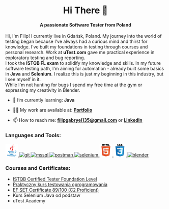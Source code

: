 <h1 align="center">Hi There 👋</h1>
<h4 align="center">A passionate Software Tester from Poland</h4>



Hi, I'm Filip! I currently live in Gdańsk, Poland. My journey into the world of testing began because I've always had a curious mind and thirst for knowledge. I've built my foundations in testing through courses and personal research. Work at **uTest.com** gave me practical experience in exploratory testing and bug reporting. <br>I took the **ISTQB FL exam** to solidify my knowledge and skills. In my future software testing path, I'm aiming for automation - already built some basics in **Java** and **Selenium**. I realize this is just my beginning in this industry, but I see myself in it.
<br>While I'm not hunting for bugs I spend my free time at the gym or expressing my creativity in Blender. 
 


- 🌱 I’m currently learning: **Java**

- 👨‍💻 My work are available at: **[Portfolio](https://github.com/FilipGabryel/Portfolio)**

- 📫 How to reach me: **filipgabryel135@gmail.com** or **[LinkedIn](https://www.linkedin.com/in/filip-gabryel-99b22717b/)**


<h3 align="left">Languages and Tools:</h3>
<p align="left">  <a href="https://www.java.com" target="_blank" rel="noreferrer"> <img src="https://raw.githubusercontent.com/devicons/devicon/master/icons/java/java-original.svg" alt="java" width="40" height="40"/> </a>  <a href="https://git-scm.com/" target="_blank" rel="noreferrer"> <img src="https://www.vectorlogo.zone/logos/git-scm/git-scm-icon.svg" alt="git" width="40" height="40"/> </a><a href="https://www.microsoft.com/en-us/sql-server" target="_blank" rel="noreferrer"> <img src="https://www.svgrepo.com/show/303229/microsoft-sql-server-logo.svg" alt="mssql" width="40" height="40"/> </a> <a href="https://postman.com" target="_blank" rel="noreferrer"> <img src="https://www.vectorlogo.zone/logos/getpostman/getpostman-icon.svg" alt="postman" width="40" height="40"/> </a> <a href="https://www.selenium.dev" target="_blank" rel="noreferrer"> <img src="https://raw.githubusercontent.com/detain/svg-logos/780f25886640cef088af994181646db2f6b1a3f8/svg/selenium-logo.svg" alt="selenium" width="40" height="40"/>  <a href="https://www.w3.org/html/" target="_blank" rel="noreferrer"> <img src="https://raw.githubusercontent.com/devicons/devicon/master/icons/html5/html5-original-wordmark.svg" alt="html5" width="40" height="40"/> </a><a href="https://www.w3schools.com/css/" target="_blank" rel="noreferrer"> <img src="https://raw.githubusercontent.com/devicons/devicon/master/icons/css3/css3-original-wordmark.svg" alt="css3" width="40" height="40"/> </a><a href="https://www.blender.org/" target="_blank" rel="noreferrer"> <img src="https://download.blender.org/branding/community/blender_community_badge_white.svg" alt="blender" width="40" height="40"/> </a> </a> </p>

### Courses and Certificates:
+ [ISTQB Certified Tester Foundation Level](https://drive.google.com/file/d/1wd9tRelJajRLfF3YfR54vbb2m7kJJvv2/view?usp=sharing)
+ [Praktyczny kurs testowania oprogramowania](https://www.udemy.com/certificate/UC-71fd7403-60ec-4414-899c-d3d783957a4e/)     
+ [EF SET Certificate 89/100 (C2 Proficient)](https://www.efset.org/cert/a5CfQW)
+ Kurs Selenium Java od podstaw 
+ uTest Academy
